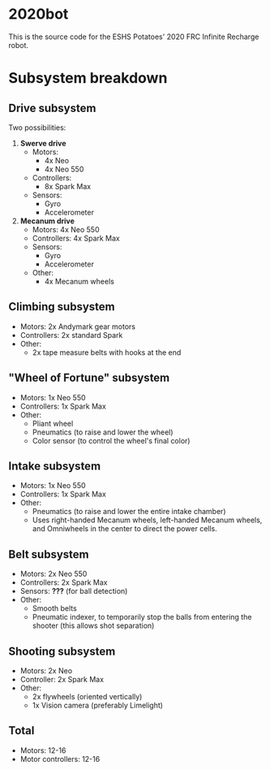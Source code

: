 # 2020bot
This is the source code for the ESHS Potatoes' 2020 FRC Infinite Recharge
robot.

# Subsystem breakdown

## Drive subsystem
Two possibilities:
1. **Swerve drive**
   - Motors:
     * 4x Neo
     * 4x Neo 550
   - Controllers:
     * 8x Spark Max
   - Sensors:
     * Gyro
     * Accelerometer
2. **Mecanum drive**
   - Motors: 4x Neo 550
   - Controllers: 4x Spark Max
   - Sensors:
     * Gyro
     * Accelerometer
   - Other:
     * 4x Mecanum wheels

## Climbing subsystem
- Motors: 2x Andymark gear motors
- Controllers: 2x standard Spark
- Other:
  * 2x tape measure belts with hooks at the end

## "Wheel of Fortune" subsystem
- Motors: 1x Neo 550
- Controllers: 1x Spark Max
- Other:
  * Pliant wheel
  * Pneumatics (to raise and lower the wheel)
  * Color sensor (to control the wheel's final color)

## Intake subsystem
- Motors: 1x Neo 550
- Controllers: 1x Spark Max
- Other:
  * Pneumatics (to raise and lower the entire intake chamber)
  * Uses right-handed Mecanum wheels, left-handed Mecanum wheels, and Omniwheels
  in the center to direct the power cells.

## Belt subsystem
- Motors: 2x Neo 550
- Controllers: 2x Spark Max
- Sensors: **???** (for ball detection)
- Other:
  * Smooth belts
  * Pneumatic indexer, to temporarily stop the balls from entering the shooter
    (this allows shot separation)

## Shooting subsystem
- Motors: 2x Neo
- Controller: 2x Spark Max
- Other:
  * 2x flywheels (oriented vertically)
  * 1x Vision camera (preferably Limelight)

## Total
- Motors: 12-16
- Motor controllers: 12-16
